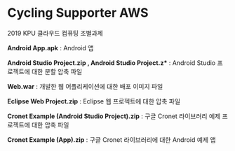 <H1>Cycling Supporter AWS</H1>
<body><p>
2019 KPU 클라우드 컴퓨팅 조별과제
<p><b>Android App.apk</b> : Android 앱
<p><b>Android Studio Project.zip , Android Studio Project.z*</b> : Android Studio 프로젝트에 대한 분할 압축 파일
<p><b>Web.war</b> : 개발한 웹 어플리케이션에 대한 배포 이미지 파일
<p><b>Eclipse Web Project.zip</b> : Eclipse 웹 프로젝트에 대한 압축 파일
<p><b>Cronet Example (Android Studio Project).zip</b> : 구글 Cronet 라이브러리 예제 프로젝트에 대한 압축 파일
<p><b>Cronet Example (App).zip</b> : 구글 Cronet 라이브러리에 대한 Android 예제 앱
</body>
